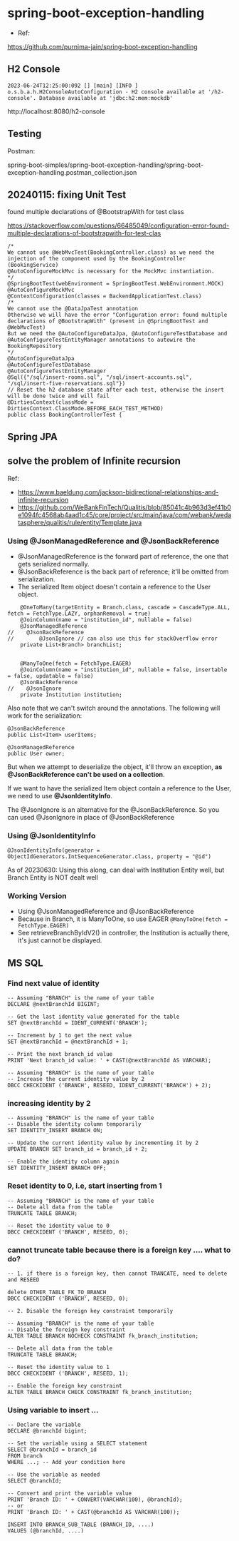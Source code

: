 
# spring-boot-exception-handling
- Ref:

https://github.com/purnima-jain/spring-boot-exception-handling

## H2 Console

```
2023-06-24T12:25:00:092 [] [main] [INFO ] o.s.b.a.h.H2ConsoleAutoConfiguration - H2 console available at '/h2-console'. Database available at 'jdbc:h2:mem:mockdb'
```

http://localhost:8080/h2-console


## Testing

Postman:  

spring-boot-simples/spring-boot-exception-handling/spring-boot-exception-handling.postman_collection.json


## 20240115: fixing Unit Test


found multiple declarations of @BootstrapWith for test class

https://stackoverflow.com/questions/66485049/configuration-error-found-multiple-declarations-of-bootstrapwith-for-test-clas

```
/*
We cannot use @WebMvcTest(BookingController.class) as we need the injection of the component used by the BookingController (BookingService)
@AutoConfigureMockMvc is necessary for the MockMvc instantiation.
*/
@SpringBootTest(webEnvironment = SpringBootTest.WebEnvironment.MOCK)
@AutoConfigureMockMvc
@ContextConfiguration(classes = BackendApplicationTest.class)
/*
We cannot use the @DataJpaTest annotation
Otherwise we will have the error "Configuration error: found multiple declarations of @BootstrapWith" (present in @SpringBootTest and @WebMvcTest)
But we need the @AutoConfigureDataJpa, @AutoConfigureTestDatabase and @AutoConfigureTestEntityManager annotations to autowire the BookingRepository
*/
@AutoConfigureDataJpa
@AutoConfigureTestDatabase
@AutoConfigureTestEntityManager
@Sql({"/sql/insert-rooms.sql", "/sql/insert-accounts.sql", "/sql/insert-five-reservations.sql"})
// Reset the h2 database state after each test, otherwise the insert will be done twice and will fail
@DirtiesContext(classMode = DirtiesContext.ClassMode.BEFORE_EACH_TEST_METHOD)
public class BookingControllerTest {

```

## Spring JPA

## solve the problem of Infinite recursion

Ref: 
- https://www.baeldung.com/jackson-bidirectional-relationships-and-infinite-recursion
- https://github.com/WeBankFinTech/Qualitis/blob/85041c4b963d3ef41b0e1094fc4568ab4aad1c45/core/project/src/main/java/com/webank/wedatasphere/qualitis/rule/entity/Template.java

### Using @JsonManagedReference and @JsonBackReference

- @JsonManagedReference is the forward part of reference, the one that gets serialized normally.
- @JsonBackReference is the back part of reference; it'll be omitted from serialization.
- The serialized Item object doesn't contain a reference to the User object.

```
    @OneToMany(targetEntity = Branch.class, cascade = CascadeType.ALL, fetch = FetchType.LAZY, orphanRemoval = true)
    @JoinColumn(name = "institution_id", nullable = false)
    @JsonManagedReference
//    @JsonBackReference
//        @JsonIgnore // can also use this for stackOverflow error
    private List<Branch> branchList;
    

    @ManyToOne(fetch = FetchType.EAGER)
    @JoinColumn(name = "institution_id", nullable = false, insertable = false, updatable = false)
    @JsonBackReference
//    @JsonIgnore
    private Institution institution;

```


Also note that we can't switch around the annotations. The following will work for the serialization:

```
@JsonBackReference
public List<Item> userItems;

@JsonManagedReference
public User owner;
```

But when we attempt to deserialize the object, it'll throw an exception, **as @JsonBackReference can't be used on a collection**.

If we want to have the serialized Item object contain a reference to the User, we need to use **@JsonIdentityInfo**. 

The @JsonIgnore is an alternative  for the @JsonBackReference. So you can used @JsonIgnore in place of @JsonBackReference

### Using @JsonIdentityInfo

```
@JsonIdentityInfo(generator = ObjectIdGenerators.IntSequenceGenerator.class, property = "@id")

```
As of 20230630: Using this along, can deal with Institution Entity well, but Branch Entity is NOT dealt well

### Working Version

- Using @JsonManagedReference and @JsonBackReference
- Because in Branch, it is ManyToOne, so use EAGER `@ManyToOne(fetch = FetchType.EAGER)`
- See retrieveBranchByIdV2() in controller, the Institution is actually there, it's just cannot be displayed.


## MS SQL

### Find next value of identity

```
-- Assuming "BRANCH" is the name of your table
DECLARE @nextBranchId BIGINT;

-- Get the last identity value generated for the table
SET @nextBranchId = IDENT_CURRENT('BRANCH');

-- Increment by 1 to get the next value
SET @nextBranchId = @nextBranchId + 1;

-- Print the next branch_id value
PRINT 'Next branch_id value: ' + CAST(@nextBranchId AS VARCHAR);

-- Assuming "BRANCH" is the name of your table
-- Increase the current identity value by 2
DBCC CHECKIDENT ('BRANCH', RESEED, IDENT_CURRENT('BRANCH') + 2);

```

### increasing identity by 2

```
-- Assuming "BRANCH" is the name of your table
-- Disable the identity column temporarily
SET IDENTITY_INSERT BRANCH ON;

-- Update the current identity value by incrementing it by 2
UPDATE BRANCH SET branch_id = branch_id + 2;

-- Enable the identity column again
SET IDENTITY_INSERT BRANCH OFF;
```

### Reset identity to 0, i.e, start inserting from 1

```
-- Assuming "BRANCH" is the name of your table
-- Delete all data from the table
TRUNCATE TABLE BRANCH;

-- Reset the identity value to 0
DBCC CHECKIDENT ('BRANCH', RESEED, 0);

```

### cannot truncate table because there is a foreign key .... what to do?

```
-- 1. if there is a foreign key, then cannot TRANCATE, need to delete and RESEED

delete OTHER_TABLE_FK_TO_BRANCH
DBCC CHECKIDENT ('BRANCH', RESEED, 0);

-- 2. Disable the foreign key constraint temporarily

-- Assuming "BRANCH" is the name of your table
-- Disable the foreign key constraint
ALTER TABLE BRANCH NOCHECK CONSTRAINT fk_branch_institution;

-- Delete all data from the table
TRUNCATE TABLE BRANCH;

-- Reset the identity value to 1
DBCC CHECKIDENT ('BRANCH', RESEED, 1);

-- Enable the foreign key constraint
ALTER TABLE BRANCH CHECK CONSTRAINT fk_branch_institution;

```

### Using variable to insert ...

```
-- Declare the variable
DECLARE @branchId bigint;

-- Set the variable using a SELECT statement
SELECT @branchId = branch_id
FROM branch
WHERE ...; -- Add your condition here

-- Use the variable as needed
SELECT @branchId;

-- Convert and print the variable value
PRINT 'Branch ID: ' + CONVERT(VARCHAR(100), @branchId);
-- or
PRINT 'Branch ID: ' + CAST(@branchId AS VARCHAR(100));

INSERT INTO BRANCH_SUB_TABLE (BRANCH_ID, ....)
VALUES (@branchId, ....)

```



